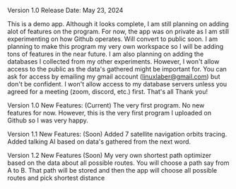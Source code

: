 Version 1.0 Release Date: May 23, 2024

This is a demo app. Although it looks complete, I am still planning on adding alot of features on the program. For now, the app was on private as I am still experimenting on how Github operates. Will convert to public soon. I am planning to make this program my very own workspace so I will be adding tons of features in the near future. I am also planning on adding the databases I collected from my other experiments. However, I won't allow access to the public as the data's gathered might be important for. You can ask for access by emailing my gmail account (linuxlaber@gmail.com) but don't be confident. I won't allow access to my database servers unless you agreed for a meeting (zoom, discord, etc.) first. That's all Thank you!

Version 1.0 New Features: (Current)
The very first program. No new features for now. However, this is the very first program I uploaded on Github so I was very happy.

Version 1.1 New Features: (Soon)
Added 7 satellite navigation orbits tracing.
Added talking AI based on data's gathered from the next word.

Version 1.2 New Features (Soon)
My very own shortest path optimizer based on the data about all possible routes. You will choose a path say from A to B. That path will be stored and then the app will choose all possible routes and pick shortest distance
